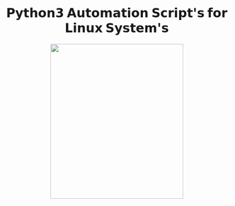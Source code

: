 <h1 align="center">
   𝗣𝘆𝘁𝗵𝗼𝗻𝟯 𝗔𝘂𝘁𝗼𝗺𝗮𝘁𝗶𝗼𝗻 𝗦𝗰𝗿𝗶𝗽𝘁'𝘀 𝗳𝗼𝗿 𝗟𝗶𝗻𝘂𝘅 𝗦𝘆𝘀𝘁𝗲𝗺'𝘀
</h1>

<p align="center">
    <img height="350" width="300"src="https://user-images.githubusercontent.com/102762345/193908915-09e4816d-5b47-4fa7-8a93-b3009f6e1bcb.png">
</p>





